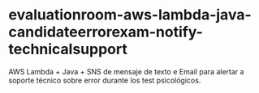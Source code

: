 # evaluationroom-aws-lambda-java-candidateerrorexam-notify-technicalsupport
AWS Lambda + Java + SNS de mensaje de texto e Email para alertar a soporte técnico sobre error durante los test psicológicos.
